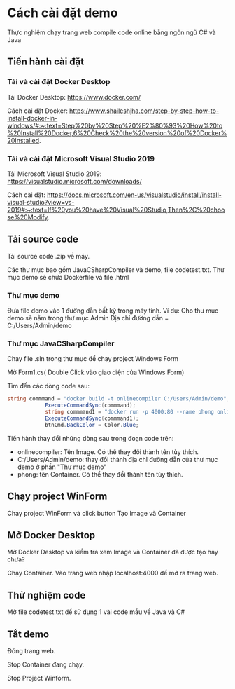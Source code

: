 # Cách cài đặt demo
Thực nghiệm chạy trang web compile code online bằng ngôn ngữ C# và Java

## Tiến hành cài đặt

### Tải và cài đặt Docker Desktop
 
Tải Docker Desktop: https://www.docker.com/

Cách cài đặt Docker: https://www.shaileshjha.com/step-by-step-how-to-install-docker-in-windows/#:~:text=Step%20by%20Step%20%E2%80%93%20How%20to%20Install%20Docker,6%20Check%20the%20version%20of%20Docker%20Installed.

### Tải và cài đặt Microsoft Visual Studio 2019
Tải Microsoft Visual Studio 2019: https://visualstudio.microsoft.com/downloads/

Cách cài đặt: https://docs.microsoft.com/en-us/visualstudio/install/install-visual-studio?view=vs-2019#:~:text=If%20you%20have%20Visual%20Studio,Then%2C%20choose%20Modify.



## Tải source code 

Tải source code .zip về máy.

Các thư mục bao gồm JavaCSharpCompiler và demo, file codetest.txt. Thư mục demo sẽ chứa Dockerfile và file .html



### Thư mục demo
Đưa file demo vào 1 đường dẫn bất kỳ trong máy tính.
Ví dụ: Cho thư mục demo sẽ nằm trong thư mục Admin
Địa chỉ đường dẫn = C:/Users/Admin/demo
    
### Thư mục JavaCSharpCompiler

Chạy file .sln trong thư mục để chạy project Windows Form

Mở Form1.cs( Double Click vào giao diện của Windows Form)

Tìm đến các dòng code sau:

```C#
string commmand = "docker build -t onlinecompiler C:/Users/Admin/demo";
            ExecuteCommandSync(commmand);
            string commmand1 = "docker run -p 4000:80 --name phong onlinecompiler";
            ExecuteCommandSync(commmand1);
            btnCmd.BackColor = Color.Blue;
```

Tiến hành thay đổi những dòng sau trong đoạn code trên:
+ onlinecompiler: Tên Image. Có thể thay đổi thành tên tùy thích.
+ C:/Users/Admin/demo: thay đổi thành địa chỉ đường dẫn của thư mục demo ở phần "Thư mục demo"
+ phong: tên Container. Có thể thay đổi thành tên tùy thích.

##  Chạy project WinForm
Chạy project WinForm và click button Tạo Image và Container

## Mở Docker Desktop
Mở Docker Desktop và kiểm tra xem Image và Container đã được tạo hay chưa?

Chạy Container. Vào trang web nhập localhost:4000 để mở ra trang web.

## Thử nghiệm code
Mở file codetest.txt để sử dụng 1 vài code mẫu về Java và C#

## Tắt demo
Đóng trang web.

Stop Container đang chạy.

Stop Project Winform.

